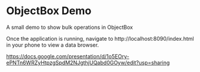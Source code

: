 # ObjectBox Demo

A small demo to show bulk operations in ObjectBox

Once the application is running, navigate to http://localhost:8090/index.html in your phone to view a data browser.

https://docs.google.com/presentation/d/1o5EOry-ePNTn6WRZyHtpzgSpdM2NJgthjUQabd0GOyw/edit?usp=sharing
